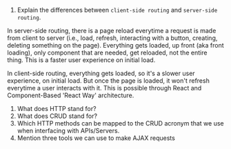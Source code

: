 1.  Explain the differences between `client-side routing` and `server-side routing`.

In server-side routing, there is a page reload everytime a request is made from client to server (i.e., load, refresh, interacting with a button, creating, deleting something on the page). Everything gets loaded, up front (aka front loading), only component that are needed, get reloaded, not the entire thing. This is a faster user experience on initial load.

In client-side routing, everything gets loaded, so it's a slower user experience, on initial load. But once the page is loaded, it won't refresh everytime a user interacts with it. This is possible through React and Component-Based 'React Way' architecture. 


1.  What does HTTP stand for?
1.  What does CRUD stand for?
1.  Which HTTP methods can be mapped to the CRUD acronym that we use when interfacing with APIs/Servers.
1.  Mention three tools we can use to make AJAX requests